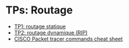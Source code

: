 # TPs: Routage

- [TP1: routage statique](./TP1)
- [TP2: routage dynamique (RIP)](./TP2)
- [CISCO Packet tracer commands cheat sheet](https://scadahacker.com/library/Documents/Cheat_Sheets/Networking%20%20-%20Cisco%20CCNA.pdf)
